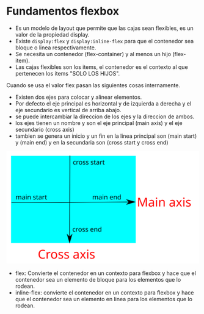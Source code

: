 # Fundamentos flexbox

+ Es un modelo de layout que permite que las cajas sean flexibles, es un valor de la propiedad display.
+ Existe `display:flex` y `display:inline-flex` para que el contenedor sea bloque o linea respectivamente.
+ Se necesita un contenedor (flex-container) y al menos un hijo (flex-item).
+ Las cajas flexibles son los items, el contenedor es el contexto al que pertenecen los items "SOLO LOS HIJOS".

Cuando se usa el valor flex pasan las siguientes cosas internamente.

+ Existen dos ejes para colocar y alinear elementos.
+ Por defecto el eje principal es horizontal y de izquierda a derecha y el eje secundario es vertical de arriba abajo.
+ se puede intercambiar la direccion de los ejes y la direccion de ambos.
+ los ejes tienen un nombre y son el eje principal (main axis) y el eje secundario (cross axis)
+ tambien se genera un inicio y un fin en la linea principal son (main start) y (main end) y en la secundaria son (cross start y cross end)

![Ejes](img/ejes.svg)

+ flex: Convierte el contenedor en un contexto para flexbox y hace que el contenedor sea un elemento de bloque para los elementos que lo rodean.
+ inline-flex: convierte el contenedor en un contexto para flexbox y hace que el contenedor sea un elemento en linea para los elementos que lo rodean.